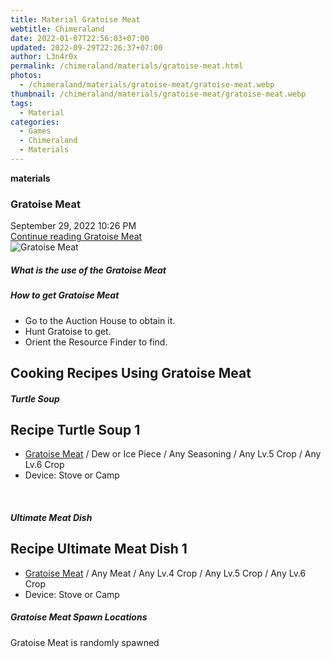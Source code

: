 ```yaml
---
title: Material Gratoise Meat
webtitle: Chimeraland
date: 2022-01-07T22:56:03+07:00
updated: 2022-09-29T22:26:37+07:00
author: L3n4r0x
permalink: /chimeraland/materials/gratoise-meat.html
photos:
  - /chimeraland/materials/gratoise-meat/gratoise-meat.webp
thumbnail: /chimeraland/materials/gratoise-meat/gratoise-meat.webp
tags:
  - Material
categories:
  - Games
  - Chimeraland
  - Materials
---
```


<section id="bootstrap-wrapper">
  <link
    rel="stylesheet"
    href="https://cdn.statically.io/gh/dimaslanjaka/Web-Manajemen/40ac3225/css/bootstrap-4.5-wrapper.css"
  />
  <div
    class="row g-0 border rounded overflow-hidden flex-md-row mb-4 shadow-sm position-relative"
  >
    <div class="col p-4 d-flex flex-column position-static">
      <strong class="d-inline-block mb-2 text-success">materials</strong>
      <h3 class="mb-0">Gratoise Meat</h3>
      <div class="mb-1 text-muted">September 29, 2022 10:26 PM</div>
      <a
        href="/chimeraland/materials/gratoise-meat.html"
        class="stretched-link d-none"
        >Continue reading Gratoise Meat</a
      >
    </div>
    <div class="col-auto d-none d-lg-block">
      <img
        src="/chimeraland/materials/gratoise-meat/gratoise-meat.webp"
        alt="Gratoise Meat"
      />
    </div>
  </div>
  <div class="row">
    <div class="col-lg-6 col-12 mb-2">
      <div class="card">
        <div class="card-body">
          <h5 class="card-title">What is the use of the Gratoise Meat</h5>
          <div class="card-text"><ul></ul></div>
        </div>
      </div>
    </div>
    <div class="col-lg-6 col-12 mb-2">
      <div class="card">
        <div class="card-body">
          <h5 class="card-title">How to get Gratoise Meat</h5>
          <div class="card-text">
            <ul>
              <li>Go to the Auction House to obtain it.</li>
              <li>Hunt Gratoise to get.</li>
              <li>Orient the Resource Finder to find.</li>
            </ul>
          </div>
        </div>
      </div>
    </div>
    <div class="col-12 mb-2">
      <h2 id="cookable">Cooking Recipes Using Gratoise Meat</h2>
      <div id="recipe-turtle-soup">
        <h5 id="item-turtle-soup">Turtle Soup</h5>
        <div class="mb-2">
          <div class="card">
            <div class="card-body">
              <h2 class="card-title fs-5">Recipe Turtle Soup 1</h2>
              <div class="card-text">
                <ul>
                  <li>
                    <a
                      class="text-decoration-none"
                      href="/chimeraland/materials/gratoise-meat.html"
                      >Gratoise Meat</a
                    ><span> / </span>Dew or Ice Piece<span> / </span>Any
                    Seasoning<span> / </span>Any Lv.5 Crop<span> / </span>Any
                    Lv.6 Crop
                  </li>
                  <li>Device: Stove or Camp</li>
                </ul>
              </div>
            </div>
          </div>
        </div>
      </div>
      <br />
      <div id="recipe-ultimate-meat-dish">
        <h5 id="item-ultimate-meat-dish">Ultimate Meat Dish</h5>
        <div class="mb-2">
          <div class="card">
            <div class="card-body">
              <h2 class="card-title fs-5">Recipe Ultimate Meat Dish 1</h2>
              <div class="card-text">
                <ul>
                  <li>
                    <a
                      class="text-decoration-none"
                      href="/chimeraland/materials/gratoise-meat.html"
                      >Gratoise Meat</a
                    ><span> / </span>Any Meat<span> / </span>Any Lv.4 Crop<span>
                      / </span
                    >Any Lv.5 Crop<span> / </span>Any Lv.6 Crop
                  </li>
                  <li>Device: Stove or Camp</li>
                </ul>
              </div>
            </div>
          </div>
        </div>
      </div>
    </div>
    <div class="col-12 mb-2">
      <h5>Gratoise Meat Spawn Locations</h5>
      <p>Gratoise Meat is randomly spawned</p>
    </div>
  </div>
</section>